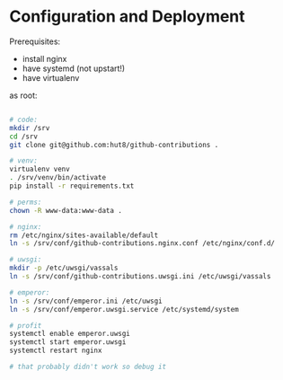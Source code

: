 # Configuration and Deployment

Prerequisites:
* install nginx
* have systemd (not upstart!)
* have virtualenv

as root:

```sh

# code:
mkdir /srv
cd /srv
git clone git@github.com:hut8/github-contributions .

# venv:
virtualenv venv
. /srv/venv/bin/activate
pip install -r requirements.txt

# perms:
chown -R www-data:www-data .

# nginx:
rm /etc/nginx/sites-available/default
ln -s /srv/conf/github-contributions.nginx.conf /etc/nginx/conf.d/

# uwsgi:
mkdir -p /etc/uwsgi/vassals
ln -s /srv/conf/github-contributions.uwsgi.ini /etc/uwsgi/vassals

# emperor:
ln -s /srv/conf/emperor.ini /etc/uwsgi
ln -s /srv/conf/emperor.uwsgi.service /etc/systemd/system

# profit
systemctl enable emperor.uwsgi
systemctl start emperor.uwsgi
systemctl restart nginx

# that probably didn't work so debug it

```
